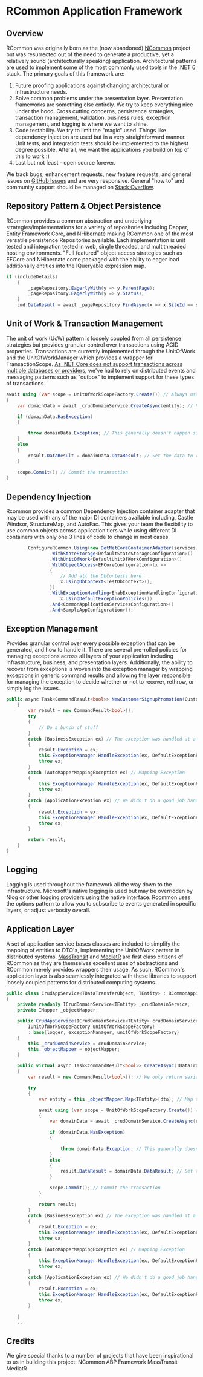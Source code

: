 # RCommon Application Framework

## Overview
RCommon was originally born as the (now abandoned) [NCommon](https://github.com/riteshrao/ncommon "NCommon") project but was resurrected out of the need to generate a productive, yet a relatively sound (architecturally speaking) application. Architectural patterns are used to implement some of the most commonly used tools in the .NET 6 stack. The primary goals of this framework are:
1. Future proofing applications against changing architectural or infrastructure needs.
2. Solve common problems under the presentation layer. Presentation frameworks are something else entirely. We try to keep everything nice under the hood. Cross cutting concerns, persistence strategies, transaction management, validation, business rules, exception management, and logging is where we want to shine.
3. Code testability. We try to limit the "magic" used. Things like dependency injection are used but in a very straightforward manner. Unit tests, and integration tests should be implemented to the highest degree possible. Afterall, we want the applications you build on top of this to work :) 
4. Last but not least - open source forever. 

We track bugs, enhancement requests, new feature requests, and general issues on [GitHub Issues](https://github.com/Reactor2Team/RCommon/issues "GitHub Issues") and are very responsive. General "how to" and community support should be managed on [Stack Overflow](https://stackoverflow.com/questions/tagged/rcommon "Stack Overflow"). 

## Repository Pattern & Object Persistence
RCommon provides a common abstraction and underlying strategies/implementations for a variety of repositories including Dapper, Entity Framework Core, and NHibernate making RCommon one of the most versatile persistence Repositories available. Each implementation is unit tested and integration tested in web, single threaded, and multithreaded hosting environments. "Full featured" object access strategies such as EFCore and NHibernate come packaged with the ability to eager load additionally entities into the IQueryable expression map.
```csharp
if (includeDetails)
    {
        _pageRepository.EagerlyWith(y => y.ParentPage);
        _pageRepository.EagerlyWith(y => y.Status);
    }
    cmd.DataResult = await _pageRepository.FindAsync(x => x.SiteId == siteId);
```


## Unit of Work & Transaction Management
The unit of work (UoW) pattern is loosely coupled from all persistence strategies but provides granular control over transactions using ACID properties. Transactions are currently implemented through the UnitOfWork and the UnitOfWorkManager which provides a wrapper for TransactionScope. [As .NET Core does not support transactions across multiple databases or providers](https://github.com/dotnet/runtime/issues/715), we've had to rely on distributed events and messaging patterns such as "outbox" to implement support for these types of transactions. 
```csharp
await using (var scope = UnitOfWorkScopeFactory.Create()) // Always use a Unit of Work
{
    var domainData = await _crudDomainService.CreateAsync(entity); // Perform the work

    if (domainData.HasException)
    {

        throw domainData.Exception; // This generally doesn't happen since we allow domain exceptions to bubble up to the application layer
    }
    else
    {
        result.DataResult = domainData.DataResult; // Set the data to return to the DTO
    }

    scope.Commit(); // Commit the transaction
}
```


## Dependency Injection
Rcommon provides a common Dependency Injection container adapter that may be used with any of the major DI containers available including, Castle Windsor, StructureMap, and AutoFac. This gives your team the flexibility to use common objects across application tiers while using different DI containers with only one 3 lines of code to change in most cases. 
```csharp
        ConfigureRCommon.Using(new DotNetCoreContainerAdapter(services)) // 
                .WithStateStorage<DefaultStateStorageConfiguration>()
                .WithUnitOfWork<DefaultUnitOfWorkConfiguration>()
                .WithObjectAccess<EFCoreConfiguration>(x =>
                {
                    // Add all the DbContexts here
                    x.UsingDbContext<TestDbContext>();
                })
                .WithExceptionHandling<EhabExceptionHandlingConfiguration>(x =>
                    x.UsingDefaultExceptionPolicies())
                .And<CommonApplicationServicesConfiguration>()
                .And<SampleAppConfiguration>();
```


## Exception Management
Provides granular control over every possible exception that can be generated, and how to handle it. There are several pre-rolled policies for managing exceptions across all layers of your application including infrastructure, business, and presentation layers. Additionally, the ability to recover from exceptions is woven into the exception manager by wrapping exceptions in generic command results and allowing the layer responsible for managing the exception to decide whether or not to recover, rethrow, or simply log the issues.
```csharp
public async Task<CommandResult<bool>> NewCustomerSignupPromotion(CustomerDto customerDto)
    {
        var result = new CommandResult<bool>();
        try
        {
            // Do a bunch of stuff
        }
        catch (BusinessException ex) // The exception was handled at a lower level if we get BusinessException
        {
            result.Exception = ex;
            this.ExceptionManager.HandleException(ex, DefaultExceptionPolicies.ApplicationReplacePolicy);
            throw ex;
        }
        catch (AutoMapperMappingException ex) // Mapping Exception
        {
            this.ExceptionManager.HandleException(ex, DefaultExceptionPolicies.ApplicationWrapPolicy);
            throw ex;
        }
        catch (ApplicationException ex) // We didn't do a good job handling exceptions at a lower level or have failed logic in this class
        {
            result.Exception = ex;
            this.ExceptionManager.HandleException(ex, DefaultExceptionPolicies.ApplicationWrapPolicy);
            throw ex;
        }

        return result;
    }
}
```


## Logging
Logging is used throughout the framework all the way down to the infrastructure. Microsoft's native logging is used but may be overridden by Nlog or other logging providers using the native interface. Rcommon uses the options pattern to allow you to subscribe to events generated in specific layers, or adjust verbosity overall. 

## Application Layer
A set of application service bases classes are included to simplify the mapping of entities to DTO's, implementing the UnitOfWork pattern in distributed systems. [MassTransit](https://masstransit-project.com/ "MassTransit") and [MediatR](https://github.com/jbogard/MediatR "MediatR") are first class citizens of RCommon as they are themselves excellent uses of abstractions and RCommon merely provides wrappers their usage. As such, RCommon's application layer is also seamlessly integrated with these libraries to support loosely coupled patterns for distributed computing systems. 
```csharp
public class CrudAppService<TDataTransferObject, TEntity> : RCommonAppService, ICrudAppService<TDataTransferObject> where TEntity : class
{
    private readonly ICrudDomainService<TEntity> _crudDomainService;
    private IMapper _objectMapper;

    public CrudAppService(ICrudDomainService<TEntity> crudDomainService, IMapper objectMapper, ILogger logger, IExceptionManager exceptionManager,
        IUnitOfWorkScopeFactory unitOfWorkScopeFactory)
        : base(logger, exceptionManager, unitOfWorkScopeFactory)
    {
        this._crudDomainService = crudDomainService;
        this._objectMapper = objectMapper;
    }

    public virtual async Task<CommandResult<bool>> CreateAsync(TDataTransferObject dto)
    {
        var result = new CommandResult<bool>(); // We only return serializable Data transfer objects (DTO) from this layer

        try
        {
            var entity = this._objectMapper.Map<TEntity>(dto); // Map the entity to a DTO

            await using (var scope = UnitOfWorkScopeFactory.Create()) // Always use a Unit of Work
            {
                var domainData = await _crudDomainService.CreateAsync(entity); // Perform the work

                if (domainData.HasException)
                {

                    throw domainData.Exception; // This generally doesn't happen since we allow domain exceptions to bubble up to the application layer
                }
                else
                {
                    result.DataResult = domainData.DataResult; // Set the data to return to the DTO
                }

                scope.Commit(); // Commit the transaction
            }

            return result;
        }
        catch (BusinessException ex) // The exception was handled at a lower level if we get BusinessException
        {
            result.Exception = ex;
            this.ExceptionManager.HandleException(ex, DefaultExceptionPolicies.ApplicationReplacePolicy);
            throw ex;
        }
        catch (AutoMapperMappingException ex) // Mapping Exception
        {
            this.ExceptionManager.HandleException(ex, DefaultExceptionPolicies.ApplicationWrapPolicy);
            throw ex;
        }
        catch (ApplicationException ex) // We didn't do a good job handling exceptions at a lower level or have failed logic in this class
        {
            result.Exception = ex;
            this.ExceptionManager.HandleException(ex, DefaultExceptionPolicies.ApplicationWrapPolicy);
            throw ex;
        }

    }
    ...
```

## Credits
We give special thanks to a number of projects that have been inspirational to us in building this project:
NCommon
ABP Framework
MassTransit
MediatR

